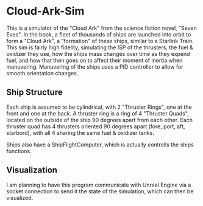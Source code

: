 # Cloud-Ark-Sim

This is a simulator of the "Cloud Ark" from the science fiction novel, "Seven Eves". In the book, a fleet of thousands of ships are launched into 
orbit to form a "Cloud Ark", a "formation" of these ships, similar to a Starlink Train. This sim is fairly high fidelity, simulating the ISP of the 
thrusters, the fuel & oxidizer they use, how the ships mass changes over time as they expend fuel, and how that then goes on to affect their moment 
of inertia when manuvering. Manuvering of the ships uses a PID controller to allow for smooth orientation changes.


## Ship Structure
Each ship is assumed to be cylindrical, with 2 "Thruster Rings", one at the front and one at the back. A thruster ring is a ring of 4 "Thruster Quads", located on the outside of the ship 90 degrees apart from each other. Each thruster quad has 4 thrusters oriented 90 degrees apart (fore, port, aft, starbord), with all 4 sharing the same fuel & oxidizer tanks.

Ships also have a ShipFlightComputer, which is actually controlls the ships functions.

## Visualization
I am planning to have this program communicate with Unreal Engine via a socket connection to send it the state of the simulation, which can then be visualized.
